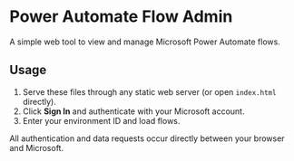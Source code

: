 # Power Automate Flow Admin

A simple web tool to view and manage Microsoft Power Automate flows.

## Usage

1. Serve these files through any static web server (or open `index.html` directly).
2. Click **Sign In** and authenticate with your Microsoft account.
3. Enter your environment ID and load flows.

All authentication and data requests occur directly between your browser and Microsoft.
